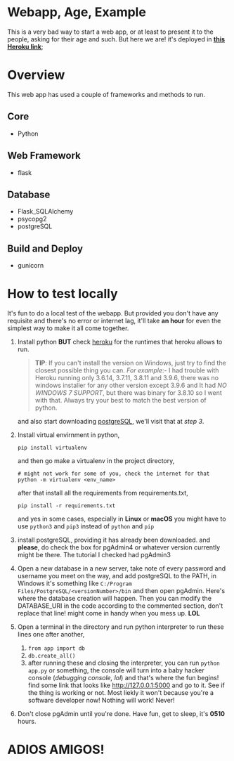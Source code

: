 # Webapp, Age, Example
This is a very bad way to start a web app, or at least to present it to the people, asking for their age and such. But here we are! it's deployed in [**this Heroku link**](http://hobby-age-4lr4zi.herokuapp.com);
# Overview
This web app has used a couple of frameworks and methods to run.
## Core
* Python
## Web Framework
* flask
## Database
* Flask_SQLAlchemy
* psycopg2
* postgreSQL
## Build and Deploy
* gunicorn
# How to test locally
It's fun to do a local test of the webapp. But provided you don't have any requisite and there's no error or internet lag, it'll take **an hour** for even the simplest way to make it all come together.

1. Install python **BUT** check [heroku](https://devcenter.heroku.com/articles/python-support#supported-runtimes) for the runtimes that heroku allows to run.
	>**TIP**: If you can't install the version on Windows, just try to find the closest possible thing you can. *For example*:- I had trouble with Heroku running only 3.6.14, 3.7.11, 3.8.11 and 3.9.6, there was no windows installer for any other version except 3.9.6 and It had *NO WINDOWS 7 SUPPORT*, but there was binary for 3.8.10 so I went with that. Always try your best to match the best version of python.

	and also start downloading [postgreSQL](https://www.postgresql.org/download/), we'll visit that at *step 3*.

2. Install virtual envirnment in python,
	```
	pip install virtualenv
	```
	and then go make a virtualenv in the project directory,
	```
	# might not work for some of you, check the internet for that
	python -m virtualenv <env_name>
	```
	after that install all the requirements from requirements.txt,
	```
	pip install -r requirements.txt
	```
	and yes in some cases, especially in **Linux** or **macOS** you might have to use `python3` and `pip3` instead of `python` and `pip`
3. install postgreSQL, providing it has already been downloaded.
	and **please**, do check the box for pgAdmin4 or whatever version currently might be there. The tutorial I checked had pgAdmin3
4. Open a new database in a new server, take note of every password and username you meet on the way, and add postgreSQL to the PATH, in Windows it's something like `C:/Program Files/PostgreSQL/<versionNumber>/bin` and then open pgAdmin. Here's where the database creation will happen. Then you can modify the DATABASE_URI in the code according to the commented section, don't replace that line! might come in handy when you mess up. **LOL**
5. Open a terminal in the directory and run python interpreter to run these lines one after another,
	1. `from app import db`
	2. `db.create_all()`
	3. after running these and closing the interpreter, you can run `python app.py` or something, the console will turn into a baby hacker console (*debugging console, lol*) and that's where the fun begins! find some link that looks like http://127.0.0.1:5000 and go to it. See if the thing is working or not. Most liekly it won't because you're a software developer now! Nothing will work! Never!
6. Don't close pgAdmin until you're done. Have fun, get to sleep, it's **0510** hours.

# ADIOS AMIGOS!
